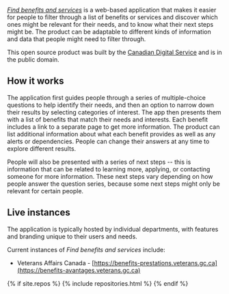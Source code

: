 [*Find benefits and services*](https://benefits-avantages.cds-snc.ca) is a web-based application that makes it easier for people to filter through a list of benefits or services and discover which ones might be relevant for their needs, and to know what their next steps might be. The product can be adaptable to different kinds of information and data that people might need to filter through.

This open source product was built by the [Canadian Digital Service](https://digital.canada.ca) and is in the public domain.

## How it works

The application first guides people through a series of multiple-choice questions to help identify their needs, and then an option to narrow down their results by selecting categories of interest. The app then presents them with a list of benefits that match their needs and interests. Each benefit includes a link to a separate page to get more information. The product can list additional information about what each benefit provides as well as any alerts or dependencies. People can change their answers at any time to explore different results.

People will also be presented with a series of next steps -- this is information that can be related to learning more, applying, or contacting someone for more information. These next steps vary depending on how people answer the question series, because some next steps might only be relevant for certain people.

## Live instances

The application is typically hosted by individual departments, with features and branding unique to their users and needs.

Current instances of *Find benefits and services* include:

* Veterans Affairs Canada - [https://benefits-prestations.veterans.gc.ca](https://benefits-avantages.veterans.gc.ca)


{% if site.repos %}
  {% include repositories.html %}
{% endif %}
